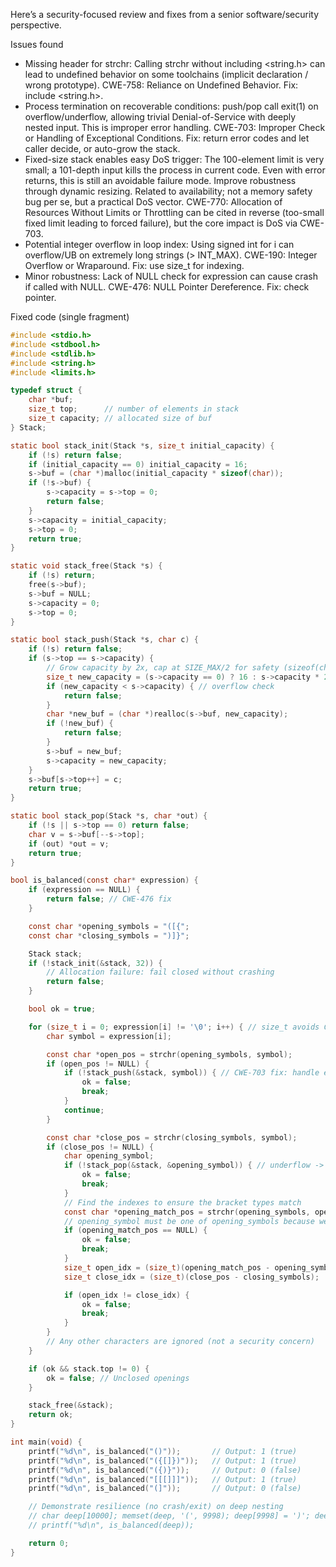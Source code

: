Here’s a security-focused review and fixes from a senior software/security perspective.

Issues found
- Missing header for strchr: Calling strchr without including <string.h> can lead to undefined behavior on some toolchains (implicit declaration / wrong prototype). CWE-758: Reliance on Undefined Behavior. Fix: include <string.h>.
- Process termination on recoverable conditions: push/pop call exit(1) on overflow/underflow, allowing trivial Denial-of-Service with deeply nested input. This is improper error handling. CWE-703: Improper Check or Handling of Exceptional Conditions. Fix: return error codes and let caller decide, or auto-grow the stack.
- Fixed-size stack enables easy DoS trigger: The 100-element limit is very small; a 101-depth input kills the process in current code. Even with error returns, this is still an avoidable failure mode. Improve robustness through dynamic resizing. Related to availability; not a memory safety bug per se, but a practical DoS vector. CWE-770: Allocation of Resources Without Limits or Throttling can be cited in reverse (too-small fixed limit leading to forced failure), but the core impact is DoS via CWE-703.
- Potential integer overflow in loop index: Using signed int for i can overflow/UB on extremely long strings (> INT_MAX). CWE-190: Integer Overflow or Wraparound. Fix: use size_t for indexing.
- Minor robustness: Lack of NULL check for expression can cause crash if called with NULL. CWE-476: NULL Pointer Dereference. Fix: check pointer.

Fixed code (single fragment)
```c
#include <stdio.h>
#include <stdbool.h>
#include <stdlib.h>
#include <string.h>
#include <limits.h>

typedef struct {
    char *buf;
    size_t top;      // number of elements in stack
    size_t capacity; // allocated size of buf
} Stack;

static bool stack_init(Stack *s, size_t initial_capacity) {
    if (!s) return false;
    if (initial_capacity == 0) initial_capacity = 16;
    s->buf = (char *)malloc(initial_capacity * sizeof(char));
    if (!s->buf) {
        s->capacity = s->top = 0;
        return false;
    }
    s->capacity = initial_capacity;
    s->top = 0;
    return true;
}

static void stack_free(Stack *s) {
    if (!s) return;
    free(s->buf);
    s->buf = NULL;
    s->capacity = 0;
    s->top = 0;
}

static bool stack_push(Stack *s, char c) {
    if (!s) return false;
    if (s->top == s->capacity) {
        // Grow capacity by 2x, cap at SIZE_MAX/2 for safety (sizeof(char) == 1)
        size_t new_capacity = (s->capacity == 0) ? 16 : s->capacity * 2;
        if (new_capacity < s->capacity) { // overflow check
            return false;
        }
        char *new_buf = (char *)realloc(s->buf, new_capacity);
        if (!new_buf) {
            return false;
        }
        s->buf = new_buf;
        s->capacity = new_capacity;
    }
    s->buf[s->top++] = c;
    return true;
}

static bool stack_pop(Stack *s, char *out) {
    if (!s || s->top == 0) return false;
    char v = s->buf[--s->top];
    if (out) *out = v;
    return true;
}

bool is_balanced(const char* expression) {
    if (expression == NULL) {
        return false; // CWE-476 fix
    }

    const char *opening_symbols = "([{";
    const char *closing_symbols = ")]}";

    Stack stack;
    if (!stack_init(&stack, 32)) {
        // Allocation failure: fail closed without crashing
        return false;
    }

    bool ok = true;

    for (size_t i = 0; expression[i] != '\0'; i++) { // size_t avoids CWE-190
        char symbol = expression[i];

        const char *open_pos = strchr(opening_symbols, symbol);
        if (open_pos != NULL) {
            if (!stack_push(&stack, symbol)) { // CWE-703 fix: handle errors
                ok = false;
                break;
            }
            continue;
        }

        const char *close_pos = strchr(closing_symbols, symbol);
        if (close_pos != NULL) {
            char opening_symbol;
            if (!stack_pop(&stack, &opening_symbol)) { // underflow -> unbalanced
                ok = false;
                break;
            }
            // Find the indexes to ensure the bracket types match
            const char *opening_match_pos = strchr(opening_symbols, opening_symbol);
            // opening_symbol must be one of opening_symbols because we only push those
            if (opening_match_pos == NULL) {
                ok = false;
                break;
            }
            size_t open_idx = (size_t)(opening_match_pos - opening_symbols);
            size_t close_idx = (size_t)(close_pos - closing_symbols);

            if (open_idx != close_idx) {
                ok = false;
                break;
            }
        }
        // Any other characters are ignored (not a security concern)
    }

    if (ok && stack.top != 0) {
        ok = false; // Unclosed openings
    }

    stack_free(&stack);
    return ok;
}

int main(void) {
    printf("%d\n", is_balanced("()"));       // Output: 1 (true)
    printf("%d\n", is_balanced("({[]})"));   // Output: 1 (true)
    printf("%d\n", is_balanced("({)}"));     // Output: 0 (false)
    printf("%d\n", is_balanced("[[[]]]"));   // Output: 1 (true)
    printf("%d\n", is_balanced("(]"));       // Output: 0 (false)

    // Demonstrate resilience (no crash/exit) on deep nesting
    // char deep[10000]; memset(deep, '(', 9998); deep[9998] = ')'; deep[9999] = '\0';
    // printf("%d\n", is_balanced(deep));

    return 0;
}
```